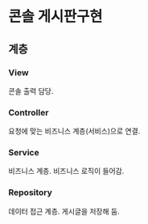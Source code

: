 # 콘솔 게시판구현

## 계층

### View

콘솔 출력 담당.

### Controller

요청에 맞는 비즈니스 계층(서비스)으로 연결.

### Service

비즈니스 계층. 비즈니스 로직이 들어감.

### Repository

데이터 접근 계층. 게시글을 저장해 둠.